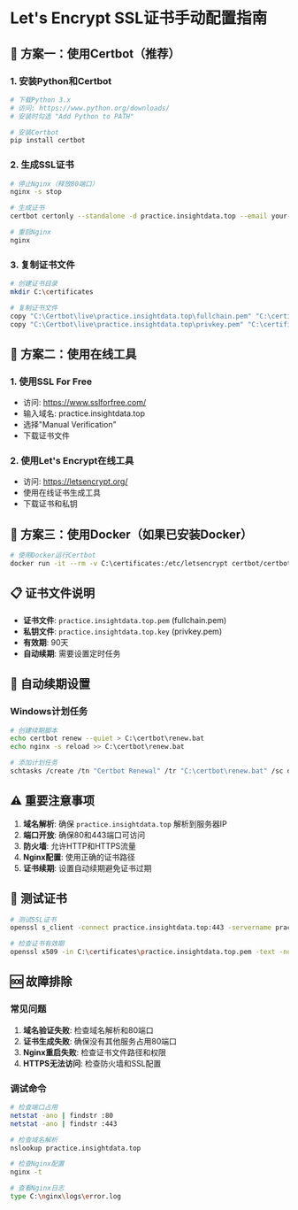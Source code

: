 # Let's Encrypt SSL证书手动配置指南

## 🔐 方案一：使用Certbot（推荐）

### 1. 安装Python和Certbot

```bash
# 下载Python 3.x
# 访问: https://www.python.org/downloads/
# 安装时勾选 "Add Python to PATH"

# 安装Certbot
pip install certbot
```

### 2. 生成SSL证书

```bash
# 停止Nginx（释放80端口）
nginx -s stop

# 生成证书
certbot certonly --standalone -d practice.insightdata.top --email your-email@example.com --agree-tos

# 重启Nginx
nginx
```

### 3. 复制证书文件

```bash
# 创建证书目录
mkdir C:\certificates

# 复制证书文件
copy "C:\Certbot\live\practice.insightdata.top\fullchain.pem" "C:\certificates\practice.insightdata.top.pem"
copy "C:\Certbot\live\practice.insightdata.top\privkey.pem" "C:\certificates\practice.insightdata.top.key"
```

## 🔐 方案二：使用在线工具

### 1. 使用SSL For Free
- 访问: https://www.sslforfree.com/
- 输入域名: practice.insightdata.top
- 选择"Manual Verification"
- 下载证书文件

### 2. 使用Let's Encrypt在线工具
- 访问: https://letsencrypt.org/
- 使用在线证书生成工具
- 下载证书和私钥

## 🔐 方案三：使用Docker（如果已安装Docker）

```bash
# 使用Docker运行Certbot
docker run -it --rm -v C:\certificates:/etc/letsencrypt certbot/certbot certonly --standalone -d practice.insightdata.top
```

## 📋 证书文件说明

- **证书文件**: `practice.insightdata.top.pem` (fullchain.pem)
- **私钥文件**: `practice.insightdata.top.key` (privkey.pem)
- **有效期**: 90天
- **自动续期**: 需要设置定时任务

## 🔄 自动续期设置

### Windows计划任务
```bash
# 创建续期脚本
echo certbot renew --quiet > C:\certbot\renew.bat
echo nginx -s reload >> C:\certbot\renew.bat

# 添加计划任务
schtasks /create /tn "Certbot Renewal" /tr "C:\certbot\renew.bat" /sc daily /st 02:00
```

## ⚠️ 重要注意事项

1. **域名解析**: 确保 `practice.insightdata.top` 解析到服务器IP
2. **端口开放**: 确保80和443端口可访问
3. **防火墙**: 允许HTTP和HTTPS流量
4. **Nginx配置**: 使用正确的证书路径
5. **证书续期**: 设置自动续期避免证书过期

## 🧪 测试证书

```bash
# 测试SSL证书
openssl s_client -connect practice.insightdata.top:443 -servername practice.insightdata.top

# 检查证书有效期
openssl x509 -in C:\certificates\practice.insightdata.top.pem -text -noout
```

## 🆘 故障排除

### 常见问题
1. **域名验证失败**: 检查域名解析和80端口
2. **证书生成失败**: 确保没有其他服务占用80端口
3. **Nginx重启失败**: 检查证书文件路径和权限
4. **HTTPS无法访问**: 检查防火墙和SSL配置

### 调试命令
```bash
# 检查端口占用
netstat -ano | findstr :80
netstat -ano | findstr :443

# 检查域名解析
nslookup practice.insightdata.top

# 检查Nginx配置
nginx -t

# 查看Nginx日志
type C:\nginx\logs\error.log
```
